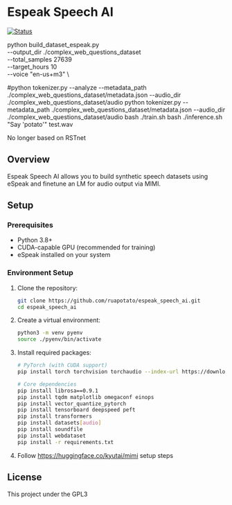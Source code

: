 # Espeak Speech AI

[![Status](https://img.shields.io/badge/Status-Experimental-yellow.svg)](https://github.com/yourusername/espeak_speech_ai)


python build_dataset_espeak.py \
  --output_dir ./complex_web_questions_dataset \
  --total_samples 27639 \
  --target_hours 10 \
  --voice "en-us+m3" \


#python tokenizer.py --analyze --metadata_path ./complex_web_questions_dataset/metadata.json --audio_dir ./complex_web_questions_dataset/audio
python tokenizer.py --metadata_path ./complex_web_questions_dataset/metadata.json --audio_dir ./complex_web_questions_dataset/audio
bash ./train.sh
bash ./inference.sh "Say 'potato'" test.wav


No longer based on RSTnet
## Overview

Espeak Speech AI allows you to build synthetic speech datasets using eSpeak and finetune an LM for audio output via MIMI. 


## Setup

### Prerequisites

- Python 3.8+
- CUDA-capable GPU (recommended for training)
- eSpeak installed on your system

### Environment Setup

1. Clone the repository:
   ```bash
   git clone https://github.com/ruapotato/espeak_speech_ai.git
   cd espeak_speech_ai
   ```

2. Create a virtual environment:
   ```bash
   python3 -m venv pyenv
   source ./pyenv/bin/activate
   ```

3. Install required packages:
   ```bash
   # PyTorch (with CUDA support)
   pip install torch torchvision torchaudio --index-url https://download.pytorch.org/whl/cu121
   
   # Core dependencies
   pip install librosa==0.9.1
   pip install tqdm matplotlib omegaconf einops
   pip install vector_quantize_pytorch
   pip install tensorboard deepspeed peft
   pip install transformers
   pip install datasets[audio]
   pip install soundfile
   pip install webdataset
   pip install -r requirements.txt
   ```

4. Follow https://huggingface.co/kyutai/mimi setup steps

## License

This project under the GPL3
